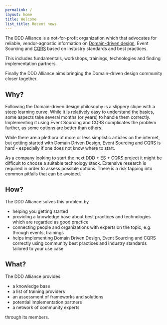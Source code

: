 ```yaml
---
permalink: /
layout: home
title: Welcome
list_title: Recent news
---
```

The DDD Alliance is a not-for-profit organization which that advocates for reliable, vendor-agnostic information on [Domain-driven design][ddd], Event Sourcing and [CQRS][cqrs] based on instustry standards and best practices.

This includes fundamentals, workshops, trainings, technologies and finding implementation partners.

Finally the DDD Alliance aims bringing the Domain-driven design community closer together.

[ddd]: https://en.wikipedia.org/wiki/Domain-driven_design
[cqrs]: https://en.wikipedia.org/wiki/Command_Query_Responsibility_Segregation

## Why?
Following the Domain-driven design philosophy is a slippery slope with a steep learning curve. While it is relatively easy to understand the basics, some aspects take several months (or years) to handle them correctly.
Implementing it using Event Sourcing and CQRS complicates the problem further, as some options are better than others. 

While there are a plethora of more or less simplistic articles on the internet, but getting started with Domain Driven Design, Event Sourcing and CQRS is hard - especially if one does not know where to start. 

As a company looking to start the next DDD + ES + CQRS project it might be difficult to choose a suitable technology stack. Extensive research is required in order to assess possible options.
There is a risk tapping into common pitfalls that can be avoided.

## How?
The DDD Alliance solves this problem by
* helping you getting started
* providing a knowledge base about best practices and technologies which are regarded as good practice
* connecting people and organizations with experts on the topic, e.g. through events, trainings 
* helps implementing Domain Driven Design, Event Sourcing and CQRS correctly using community best practices and industry standards tailored to your use case 

## What?
The DDD Alliance provides
* a knowledge base
* a list of training providers
* an assessment of frameworks and solutions
* potential implementation partners
* a network of community experts

through its members.